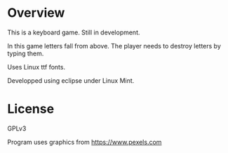 # Overview
This is a keyboard game. Still in development.

In this game letters fall from above. The player needs to destroy letters by typing them.

Uses Linux ttf fonts. 

Developped using eclipse under Linux Mint.

# License
GPLv3

Program uses graphics from 
https://www.pexels.com
